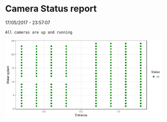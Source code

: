 Camera Status report
================
17/05/2017 - 23:57:07

    All cameras are up and running

![](camreport_files/figure-markdown_github/unnamed-chunk-2-1.png)
